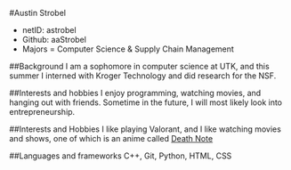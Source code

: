 #Austin Strobel

- netID: astrobel 
- Github: aaStrobel 
- Majors = Computer Science & Supply Chain Management

##Background
I am a sophomore in computer science at UTK, and this summer I interned with Kroger Technology and did research for the NSF. 

##Interests and hobbies
I enjoy programming, watching movies, and hanging out with friends. Sometime in the future, I will most likely look into entrepreneurship. 

##Interests and Hobbies
I like playing Valorant, and I like watching movies and shows, one of which is an anime called [Death Note](https://en.wikipedia.org/wiki/Death_Note)

##Languages and frameworks
C++, Git, Python, HTML, CSS
